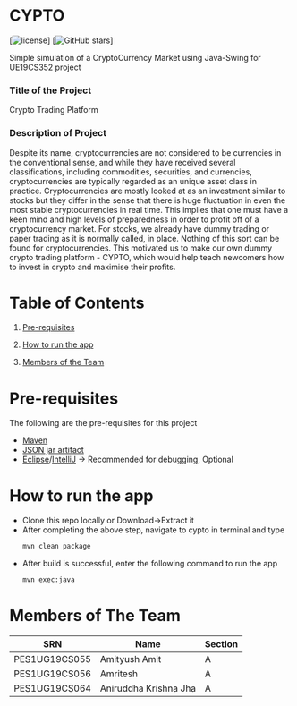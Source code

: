 # CYPTO
[![license](https://img.shields.io/github/license/aniruddhakj/cypto?color=orange&style=plastic)]
[![GitHub stars](https://img.shields.io/github/stars/aniruddhakj/cypto?style=plastic)]

Simple simulation of a CryptoCurrency Market using Java-Swing for UE19CS352 project


### Title of the Project 

Crypto Trading Platform

### Description of Project

Despite its name, cryptocurrencies are not considered to be currencies in the conventional sense, and while they have received several classifications, including commodities, securities, and currencies, cryptocurrencies are typically regarded as an unique asset class in practice. 
Cryptocurrencies are mostly looked at as an investment similar to stocks but they differ in the sense that there is huge fluctuation in even the most stable cryptocurrencies in real time. 
This implies that one must have a keen mind and high levels of preparedness in order to profit off of a cryptocurrency market. 
For stocks, we already have dummy trading or paper trading as it is normally called, in place. 
Nothing of this sort can be found for cryptocurrencies.
This motivated us to make our own dummy crypto trading platform - CYPTO, which would help teach newcomers how to invest in crypto and maximise their profits. 


# Table of Contents

1. [Pre-requisites](#Pre-requisites)

2. [How to run the app](#How-to-run-the-app)

3. [Members of the Team](#Members-of-the-Team)

# Pre-requisites

The following are the pre-requisites for this project
- [Maven](https://maven.apache.org/download.cgi)
- [JSON jar artifact](https://search.maven.org/artifact/org.json/json)
- [Eclipse](https://www.eclipse.org/downloads)/[IntelliJ](https://www.jetbrains.com/idea/download) -> Recommended for debugging, Optional


# How to run the app

* Clone this repo locally or Download->Extract it
* After completing the above step, navigate to cypto in terminal and type
    ```zsh
    mvn clean package
    ```
* After build is successful, enter the following command to run the app 
    ```zsh
    mvn exec:java
    ```

# Members of The Team

| SRN | Name | Section |
| ----------- | ----------- | ----------- |
| PES1UG19CS055 | Amityush Amit | A |
| PES1UG19CS056 | Amritesh | A |
| PES1UG19CS064 | Aniruddha Krishna Jha | A |
